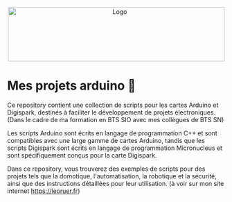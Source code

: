 <div align="center">
    <img src="https://elbag.net/wp-content/uploads//arduino-logo-1024x259.png" alt="Logo" width="500" height="125">
  </a>
</div>


 # Mes projets arduino 🤖

Ce repository contient une collection de scripts pour les cartes Arduino et Digispark, destinés à faciliter le développement de projets électroniques.(Dans le cadre de ma formation en BTS SIO avec mes collègues de BTS SN)

Les scripts Arduino sont écrits en langage de programmation C++ et sont compatibles avec une large gamme de cartes Arduino, tandis que les scripts Digispark sont écrits en langage de programmation Micronucleus et sont spécifiquement conçus pour la carte Digispark.

Dans ce repository, vous trouverez des exemples de scripts pour des projets tels que la domotique, l'automatisation, la robotique et la sécurité, ainsi que des instructions détaillées pour leur utilisation. 
(à voir sur mon site internet https://leoruer.fr)
